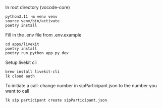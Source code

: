 In root directory (vocode-core)
```commandline
python3.11 -m venv venv
source venv/bin/activate
poetry install
```

Fill in the .env file from .env.example

```commandline
cd apps/livekit
poetry install
poetry run python app.py dev
```

Setup livekit cli 

```commandline
brew install livekit-cli
lk cloud auth
```

To initiate a call:
change number in sipParticipant.json to the number you want to call
```commandline
lk sip participant create sipParticipant.json
```